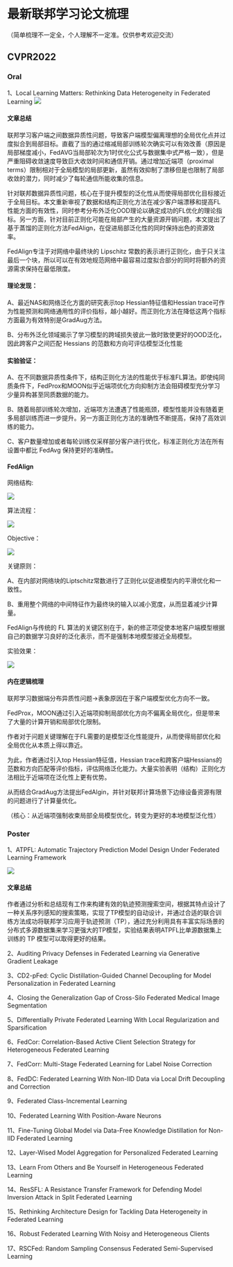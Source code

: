 # 最新联邦学习论文梳理
（简单梳理不一定全，个人理解不一定准。仅供参考欢迎交流）
## CVPR2022
### Oral
1、Local Learning Matters: Rethinking Data Heterogeneity in Federated Learning
![](https://github.com/luozhengquan/Federated-paper/blob/main/image/CVPR22FedAlign_title.PNG)

#### 文章总结
联邦学习客户端之间数据异质性问题，导致客户端模型偏离理想的全局优化点并过度拟合到局部目标。直截了当的通过缩减局部训练轮次确实可以有效改善（原因是局部梯度减小，FedAVG当局部轮次为1时优化公式与数据集中式严格一致），但是严重阻碍收敛速度导致巨大收敛时间和通信开销。通过增加近端项（proximal terms）限制相对于全局模型的局部更新，虽然有效抑制了漂移但是也限制了局部收敛的潜力，同时减少了每轮通信所能收集的信息。

针对联邦数据异质性问题，核心在于提升模型的泛化性从而使得局部优化目标接近于全局目标。本文重新审视了数据和结构正则化方法在减少客户端漂移和提高FL性能方面的有效性，同时参考分布外泛化OOD理论以确定成功的FL优化的理论指标。另一方面，针对目前正则化可能在局部产生的大量资源开销问题，本文提出了基于蒸馏的正则化方法FedAlign，在促进局部泛化性的同时保持出色的资源效率。

FedAlign专注于对网络中最终块的 Lipschitz 常数的表示进行正则化，由于只关注最后一个块，所以可以在有效地规范网络中最容易过度拟合部分的同时将额外的资源需求保持在最低限度。

#### 理论发现：

A、最近NAS和网络泛化方面的研究表示top Hessian特征值和Hessian trace可作为性能预测和网络通用性的评价指标，越小越好。而正则化方法在降低这两个指标方面最为有效特别是GradAug方法。

B、分布外泛化领域揭示了学习模型的跨域损失彼此一致时致使更好的OOD泛化，因此跨客户之间匹配 Hessians 的范数和方向可评估模型泛化性能

#### 实验验证：

A、在不同数据异质性条件下，结构正则化方法的性能优于标准FL算法。即使纯同质条件下，FedProx和MOON似乎近端项优化方向抑制方法会阻碍模型充分学习少量异构甚至同质数据的能力。

B、随着局部训练轮次增加，近端项方法遭遇了性能瓶颈，模型性能并没有随着更多局部训练而进一步提升。另一方面正则化方法的准确性不断提高，保持了高效训练的能力。

C、客户数量增加或者每轮训练仅采样部分客户进行优化，标准正则化方法在所有设置中都比 FedAvg 保持更好的准确性。

#### FedAlign

网络结构:

![](https://github.com/luozhengquan/Federated-paper/blob/main/image/CVPR22FedAlign_framework.PNG)

算法流程：

![](https://github.com/luozhengquan/Federated-paper/blob/main/image/CVPR22FedAlign_algorithm.PNG)

Objective：

![](https://github.com/luozhengquan/Federated-paper/blob/main/image/CVPR22FedAlign_Objective.PNG)

关键原则：

A、在内部对网络块的Liptschitz常数进行了正则化以促进模型内的平滑优化和一致性。

B、重用整个网络的中间特征作为最终块的输入以减小宽度，从而显着减少计算量。

FedAlign与传统的 FL 算法的关键区别在于，新的修正项促使本地客户端模型根据自己的数据学习良好的泛化表示，而不是强制本地模型接近全局模型。

实验效果：

![](https://github.com/luozhengquan/Federated-paper/blob/main/image/CVPR22FedAlign_performance.PNG)

#### 内在逻辑梳理

联邦学习数据端分布异质性问题->表象原因在于客户端模型优化方向不一致。

FedProx，MOON通过引入近端项抑制局部优化方向不偏离全局优化，但是带来了大量的计算开销和局部优化限制。

作者对于问题关键理解在于FL需要的是模型泛化性能提升，从而使得局部优化和全局优化从本质上得以靠近。

为此，作者通过引入top Hessian特征值，Hessian trace和跨客户端Hessians的范数和方向匹配等评价指标，评估网络泛化能力。大量实验表明（结构）正则化方法相比于近端项在泛化性上更有优势。

从而结合GradAug方法提出FedAlgin，并针对联邦计算场景下边缘设备资源有限的问题进行了计算量优化。

（核心：从近端项强制收束局部全局模型优化，转变为更好的本地模型泛化性）


### Poster
1、ATPFL: Automatic Trajectory Prediction Model Design Under Federated Learning Framework 

![](https://github.com/luozhengquan/Federated-paper/blob/main/image/CVPR22ATPFL_title.PNG)
#### 文章总结
作者通过分析和总结现有工作来构建有效的轨迹预测搜索空间，根据其特点设计了一种关系序列感知的搜索策略，实现了TP模型的自动设计，并通过合适的联合训练方法成功将联邦学习应用于轨迹预测（TP），通过充分利用具有丰富实际场景的分布式多源数据集来学习更强大的TP模型，实验结果表明ATPFL比单源数据集上训练的 TP 模型可以取得更好的结果。

2、Auditing Privacy Defenses in Federated Learning via Generative Gradient Leakage

3、CD2-pFed: Cyclic Distillation-Guided Channel Decoupling for Model Personalization in Federated Learning

4、Closing the Generalization Gap of Cross-Silo Federated Medical Image Segmentation

5、Differentially Private Federated Learning With Local Regularization and Sparsification

6、FedCor: Correlation-Based Active Client Selection Strategy for Heterogeneous Federated Learning

7、FedCorr: Multi-Stage Federated Learning for Label Noise Correction

8、FedDC: Federated Learning With Non-IID Data via Local Drift Decoupling and Correction

9、Federated Class-Incremental Learning

10、Federated Learning With Position-Aware Neurons

11、Fine-Tuning Global Model via Data-Free Knowledge Distillation for Non-IID Federated Learning

12、Layer-Wised Model Aggregation for Personalized Federated Learning

13、Learn From Others and Be Yourself in Heterogeneous Federated Learning

14、ResSFL: A Resistance Transfer Framework for Defending Model Inversion Attack in Split Federated Learning

15、Rethinking Architecture Design for Tackling Data Heterogeneity in Federated Learning

16、Robust Federated Learning With Noisy and Heterogeneous Clients

17、RSCFed: Random Sampling Consensus Federated Semi-Supervised Learning
